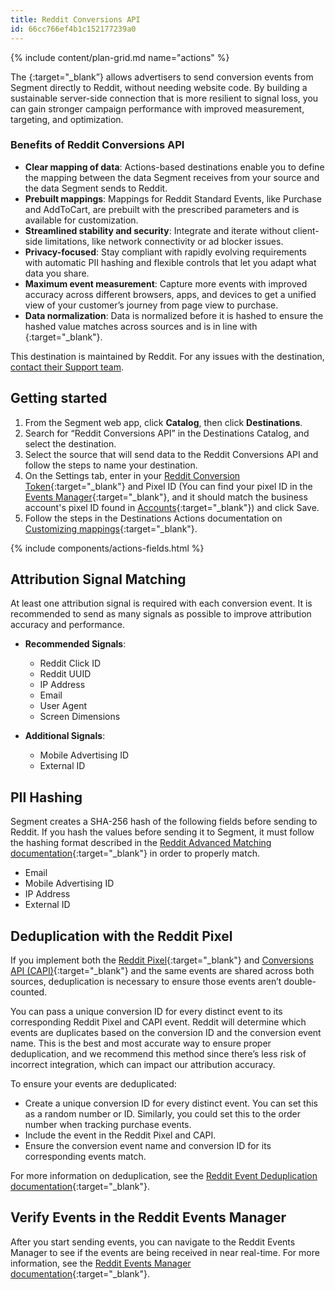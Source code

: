 ```yaml
---
title: Reddit Conversions API
id: 66cc766ef4b1c152177239a0
---
```


{% include content/plan-grid.md name="actions" %}

The [<Reddit Conversions API>](https://business.reddithelp.com/helpcenter/s/article/Conversions-API/?utm_source=segmentio&utm_medium=docs&utm_campaign=partners){:target="_blank”} allows advertisers to send conversion events from Segment directly to Reddit, without needing website code. By building a sustainable server-side connection that is more resilient to signal loss, you can gain stronger campaign performance with improved measurement, targeting, and optimization. 

### Benefits of Reddit Conversions API

- **Clear mapping of data**: Actions-based destinations enable you to define the mapping between the data Segment receives from your source and the data Segment sends to Reddit.
- **Prebuilt mappings**: Mappings for Reddit Standard Events, like Purchase and AddToCart, are prebuilt with the prescribed parameters and is available for customization.
- **Streamlined stability and security**: Integrate and iterate without client-side limitations, like network connectivity or ad blocker issues.
- **Privacy-focused**: Stay compliant with rapidly evolving requirements with automatic PII hashing and flexible controls that let you adapt what data you share.
- **Maximum event measurement**: Capture more events with improved accuracy across different browsers, apps, and devices to get a unified view of your customer’s journey from page view to purchase.
- **Data normalization**: Data is normalized before it is hashed to ensure the hashed value matches across sources and is in line with [<Reddit data requirements>](https://business.reddithelp.com/helpcenter/s/article/advanced-matching-for-developers){:target="_blank"}.

This destination is maintained by Reddit. For any issues with the destination, [contact their Support team](mailto:adsapi-partner-support@reddit.com).


## Getting started

1. From the Segment web app, click **Catalog**, then click **Destinations**.
2. Search for “Reddit Conversions API” in the Destinations Catalog, and select the destination.
3. Select the source that will send data to the Reddit Conversions API and follow the steps to name your destination.
4. On the Settings tab, enter in your [Reddit Conversion Token](https://business.reddithelp.com/helpcenter/s/article/conversion-access-token){:target="_blank"} and Pixel ID (You can find your pixel ID in the [Events Manager](https://ads.reddit.com/events-manager){:target="_blank"}, and it should match the business account's pixel ID found in [Accounts](https://ads.reddit.com/accounts){:target="_blank"}) and click Save.
5. Follow the steps in the Destinations Actions documentation on [Customizing mappings](https://segment.com/docs/connections/destinations/actions/#customize-mappings){:target="_blank"}.


{% include components/actions-fields.html %}

## Attribution Signal Matching

At least one attribution signal is required with each conversion event. It is recommended to send as many signals as possible to improve attribution accuracy and performance.

- **Recommended Signals**:
    - Reddit Click ID
    - Reddit UUID
    - IP Address
    - Email
    - User Agent
    - Screen Dimensions

- **Additional Signals**:
    - Mobile Advertising ID
    - External ID

## PII Hashing

Segment creates a SHA-256 hash of the following fields before sending to Reddit. If you hash the values before sending it to Segment, it must follow the hashing format described in the [Reddit Advanced Matching documentation](https://business.reddithelp.com/helpcenter/s/article/advanced-matching-for-developers){:target="_blank"}  in order to properly match.

- Email
- Mobile Advertising ID
- IP Address
- External ID
 
## Deduplication with the Reddit Pixel

If you implement both the [Reddit Pixel](https://business.reddithelp.com/helpcenter/s/article/reddit-pixel){:target="_blank"} and [Conversions API (CAPI)](https://business.reddithelp.com/helpcenter/s/article/Conversions-API){:target="_blank"} and the same events are shared across both sources, deduplication is necessary to ensure those events aren’t double-counted.

You can pass a unique conversion ID for every distinct event to its corresponding Reddit Pixel and CAPI event. Reddit will determine which events are duplicates based on the conversion ID and the conversion event name. This is the best and most accurate way to ensure proper deduplication, and we recommend this method since there’s less risk of incorrect integration, which can impact our attribution accuracy.

To ensure your events are deduplicated:
- Create a unique conversion ID for every distinct event. You can set this as a random number or ID. Similarly, you could set this to the order number when tracking purchase events.
- Include the event in the Reddit Pixel and CAPI.
- Ensure the conversion event name and conversion ID for its corresponding events match.

For more information on deduplication, see the [Reddit Event Deduplication documentation](https://business.reddithelp.com/helpcenter/s/article/event-deduplication){:target="_blank"}.

## Verify Events in the Reddit Events Manager

After you start sending events, you can navigate to the Reddit Events Manager to see if the events are being received in near real-time. For more information, see the [Reddit Events Manager documentation](https://business.reddithelp.com/helpcenter/s/article/Events-Manager){:target="_blank"}.